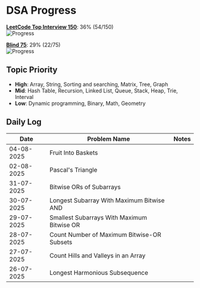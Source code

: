 # DSA Progress

**[LeetCode Top Interview 150](https://leetcode.com/studyplan/top-interview-150/)**: 36% (54/150)  
![Progress](https://geps.dev/progress/36)

**[Blind 75](https://takeuforward.org/interviews/blind-75-leetcode-problems-detailed-video-solutions)**: 29% (22/75)  
![Progress](https://geps.dev/progress/29)

## Topic Priority
- **High**: Array, String, Sorting and searching, Matrix, Tree, Graph
- **Mid**: Hash Table, Recursion, Linked List, Queue, Stack, Heap, Trie, Interval
- **Low**: Dynamic programming, Binary, Math, Geometry

## Daily Log

| Date | Problem Name | Notes |
|------|-------------|-------|
| 04-08-2025 | Fruit Into Baskets | |
| 02-08-2025 | Pascal's Triangle | |
| 31-07-2025 | Bitwise ORs of Subarrays | |
| 30-07-2025 | Longest Subarray With Maximum Bitwise AND | |
| 29-07-2025 | Smallest Subarrays With Maximum Bitwise OR | |
| 28-07-2025 | Count Number of Maximum Bitwise-OR Subsets | |
| 27-07-2025 | Count Hills and Valleys in an Array | |
| 26-07-2025 | Longest Harmonious Subsequence | |
